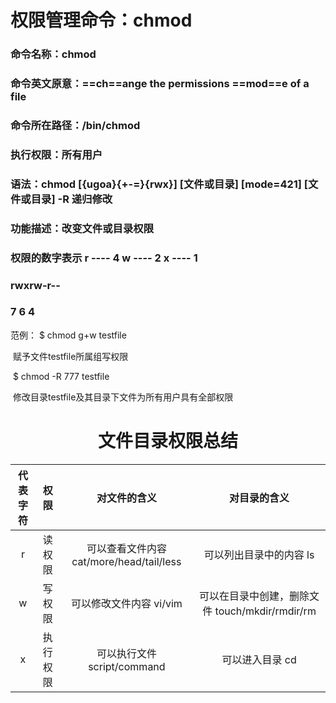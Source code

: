 # 权限管理命令：chmod

### 命令名称：chmod

### 命令英文原意：==ch==ange the permissions ==mod==e of a file

### 命令所在路径：/bin/chmod

### 执行权限：所有用户

### 语法：chmod [{ugoa}{+-=}{rwx}] [文件或目录] [mode=421] [文件或目录] -R 递归修改

### 功能描述：改变文件或目录权限

### 权限的数字表示   r ---- 4   w ---- 2    x ---- 1

### rwxrw-r--      

###  7   6   4

范例： $ chmod g+w testfile

​             赋予文件testfile所属组写权限

​             $ chmod -R 777 testfile

​             修改目录testfile及其目录下文件为所有用户具有全部权限

# <center>文件目录权限总结</center>

| 代表字符 |   权限   |               对文件的含义               |                    对目录的含义                    |
| :------: | :------: | :--------------------------------------: | :------------------------------------------------: |
|    r     |  读权限  | 可以查看文件内容 cat/more/head/tail/less |             可以列出目录中的内容    ls             |
|    w     |  写权限  |        可以修改文件内容   vi/vim         | 可以在目录中创建，删除文件    touch/mkdir/rmdir/rm |
|    x     | 执行权限 |       可以执行文件  script/command       |                 可以进入目录   cd                  |

